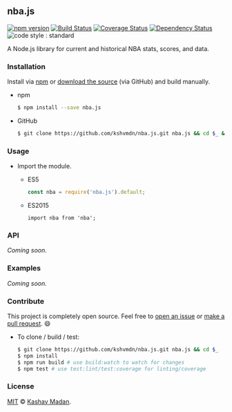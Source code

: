 ## nba.js 

[![npm version](https://badge.fury.io/js/nba.js.svg)](https://badge.fury.io/js/nba.js) [![Build Status](https://travis-ci.org/kshvmdn/nba.js.svg?branch=master)](https://travis-ci.org/kshvmdn/nba.js) [![Coverage Status](https://coveralls.io/repos/github/kshvmdn/nba.js/badge.svg?branch=master)](https://coveralls.io/github/kshvmdn/nba.js?branch=master) [![Dependency Status](https://img.shields.io/david/kshvmdn/nba.js.svg)](https://david-dm.org/kshvmdn/nba.js) ![code style : standard](https://img.shields.io/badge/code%20style-standard-brightgreen.svg)

A Node.js library for current and historical NBA stats, scores, and data.

### Installation

Install via [npm](https://npmjs.com/packages/nba.js) or [download the source](https://github.com/kshvmdn/nba.js/archive/master.zip) (via GitHub) and build manually.

- npm

  ```sh
  $ npm install --save nba.js
  ```

- GitHub

  ```sh
  $ git clone https://github.com/kshvmdn/nba.js.git nba.js && cd $_ && npm install
  ```

### Usage

- Import the module.

  - ES5

    ```js
    const nba = require('nba.js').default;
    ```

  - ES2015

    ```
    import nba from 'nba';
    ```

### API

_Coming soon._

### Examples

_Coming soon._

### Contribute

This project is completely open source. Feel free to [open an issue](https://github.com/kshvmdn/nba.js/issues) or [make a pull request](https://github.com/kshvmdn/nba.js/pulls). :smile:

- To clone / build / test:

  ```sh
  $ git clone https://github.com/kshvmdn/nba.js.git nba.js && cd $_ 
  $ npm install
  $ npm run build # use build:watch to watch for changes
  $ npm test # use test:lint/test:coverage for linting/coverage
  ```

### License

[MIT](./LICENSE) © [Kashav Madan](http://kshvmdn.com).
